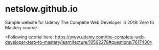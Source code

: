 # netslow.github.io
Sample website for Udemy The Complete Web Developer in 2019: Zero to Mastery course

<Following tutorial here: https://www.udemy.com/the-complete-web-developer-zero-to-mastery/learn/lecture/10562278#questions/7617430>
